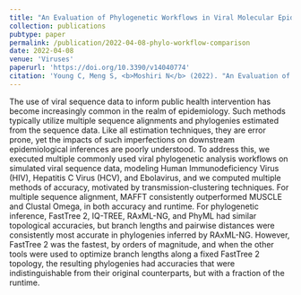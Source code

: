 ```yaml
---
title: "An Evaluation of Phylogenetic Workflows in Viral Molecular Epidemiology"
collection: publications
pubtype: paper
permalink: /publication/2022-04-08-phylo-workflow-comparison
date: 2022-04-08
venue: 'Viruses'
paperurl: 'https://doi.org/10.3390/v14040774'
citation: 'Young C, Meng S, <b>Moshiri N</b> (2022). "An Evaluation of Phylogenetic Workflows in Viral Molecular Epidemiology." <i>Viruses</i>. 14(4):774. <a href="https://doi.org/10.3390/v14040774" target="_blank">doi:10.3390/v14040774</a>'
---
```

The use of viral sequence data to inform public health intervention has become increasingly common in the realm of epidemiology. Such methods typically utilize multiple sequence alignments and phylogenies estimated from the sequence data. Like all estimation techniques, they are error prone, yet the impacts of such imperfections on downstream epidemiological inferences are poorly understood. To address this, we executed multiple commonly used viral phylogenetic analysis workflows on simulated viral sequence data, modeling Human Immunodeficiency Virus (HIV), Hepatitis C Virus (HCV), and Ebolavirus, and we computed multiple methods of accuracy, motivated by transmission-clustering techniques. For multiple sequence alignment, MAFFT consistently outperformed MUSCLE and Clustal Omega, in both accuracy and runtime. For phylogenetic inference, FastTree 2, IQ-TREE, RAxML-NG, and PhyML had similar topological accuracies, but branch lengths and pairwise distances were consistently most accurate in phylogenies inferred by RAxML-NG. However, FastTree 2 was the fastest, by orders of magnitude, and when the other tools were used to optimize branch lengths along a fixed FastTree 2 topology, the resulting phylogenies had accuracies that were indistinguishable from their original counterparts, but with a fraction of the runtime.

